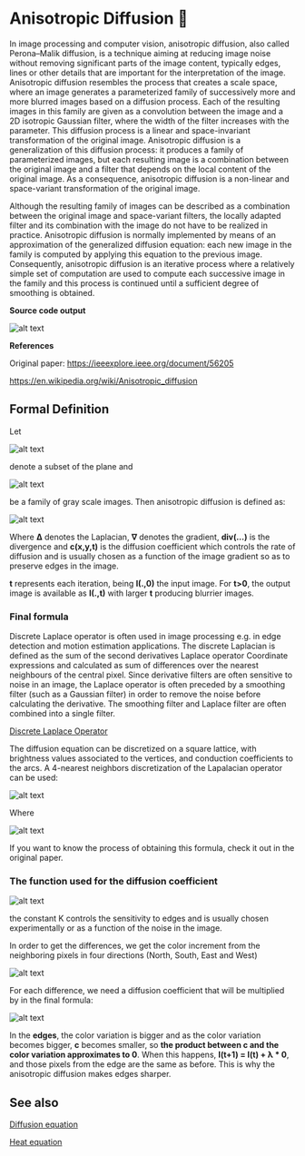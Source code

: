 # Anisotropic Diffusion :rocket:
In image processing and computer vision, anisotropic diffusion, also called Perona–Malik diffusion, is a technique aiming at reducing image noise without removing significant parts of the image content, typically edges, lines or other details that are important for the interpretation of the image. Anisotropic diffusion resembles the process that creates a scale space, where an image generates a parameterized family of successively more and more blurred images based on a diffusion process. Each of the resulting images in this family are given as a convolution between the image and a 2D isotropic Gaussian filter, where the width of the filter increases with the parameter. This diffusion process is a linear and space-invariant transformation of the original image. Anisotropic diffusion is a generalization of this diffusion process: it produces a family of parameterized images, but each resulting image is a combination between the original image and a filter that depends on the local content of the original image. As a consequence, anisotropic diffusion is a non-linear and space-variant transformation of the original image.

Although the resulting family of images can be described as a combination between the original image and space-variant filters, the locally adapted filter and its combination with the image do not have to be realized in practice. Anisotropic diffusion is normally implemented by means of an approximation of the generalized diffusion equation: each new image in the family is computed by applying this equation to the previous image. Consequently, anisotropic diffusion is an iterative process where a relatively simple set of computation are used to compute each successive image in the family and this process is continued until a sufficient degree of smoothing is obtained.

**Source code output**

![alt text](https://github.com/MorcilloSanz/AnisotropicDiffusion-Image/blob/main/img/img.png)  

**References**

Original paper: https://ieeexplore.ieee.org/document/56205

https://en.wikipedia.org/wiki/Anisotropic_diffusion

## Formal Definition
Let  

![alt text](https://github.com/MorcilloSanz/AnisotropicDiffusion-Image/blob/main/img/omega.png)  

denote a subset of the plane and  

![alt text](https://github.com/MorcilloSanz/AnisotropicDiffusion-Image/blob/main/img/function.png)  

be a family of gray scale images. Then anisotropic diffusion is defined as:

![alt text](https://github.com/MorcilloSanz/AnisotropicDiffusion-Image/blob/main/img/definition.png)

Where **Δ** denotes the Laplacian, **∇** denotes the gradient, **div(...)** is the divergence and **c(x,y,t)** is the diffusion coefficient which controls the rate of diffusion and is usually chosen as a function of the image gradient so as to preserve edges in the image.

**t** represents each iteration, being **I(.,0)** the input image.
For **t>0**, the output image is available as **I(.,t)** with larger **t** producing blurrier images.

### Final formula

Discrete Laplace operator is often used in image processing e.g. in edge detection and motion estimation applications. The discrete Laplacian is defined as the sum of the second derivatives Laplace operator Coordinate expressions and calculated as sum of differences over the nearest neighbours of the central pixel. Since derivative filters are often sensitive to noise in an image, the Laplace operator is often preceded by a smoothing filter (such as a Gaussian filter) in order to remove the noise before calculating the derivative. The smoothing filter and Laplace filter are often combined into a single filter.

[Discrete Laplace Operator](https://en.wikipedia.org/wiki/Discrete_Laplace_operator)

The diffusion equation can be discretized on a square lattice, with brightness values associated to the vertices, and conduction coefficients to the arcs. A 4-nearest neighbors discretization of the Lapalacian operator can be used:

![alt text](https://github.com/MorcilloSanz/AnisotropicDiffusion-Image/blob/main/img/finalFormula.png)

Where  

![alt text](https://github.com/MorcilloSanz/AnisotropicDiffusion-Image/blob/main/img/lambda.png)

If you want to know the process of obtaining this formula, check it out in the original paper.

### The function used for the diffusion coefficient

![alt text](https://github.com/MorcilloSanz/AnisotropicDiffusion-Image/blob/main/img/g.png)

the constant K controls the sensitivity to edges and is usually chosen experimentally or as a function of the noise in the image.

In order to get the differences, we get the color increment from the neighboring pixels in four directions (North, South, East and West)

![alt text](https://github.com/MorcilloSanz/AnisotropicDiffusion-Image/blob/main/img/increments.png)

For each difference, we need a diffusion coefficient that will be multiplied by in the final formula:

![alt text](https://github.com/MorcilloSanz/AnisotropicDiffusion-Image/blob/main/img/coefficients.png)

In the **edges**, the color variation is bigger and as the color variation becomes bigger, **c** becomes smaller, so **the product between c and the color variation approximates to 0**.
When this happens, **I(t+1) = I(t) + λ * 0**, and those pixels from the edge are the same as before. This is why the anisotropic diffusion makes edges sharper.

## See also
[Diffusion equation](https://en.wikipedia.org/wiki/Diffusion_equation)

[Heat equation](https://en.wikipedia.org/wiki/Heat_equation)
